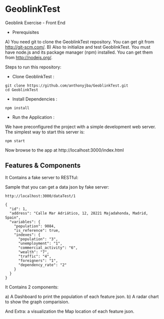# GeoblinkTest
Geoblink Exercise - Front End

* Prerequisites

A) You need git to clone the GeoblinkTest repository. You can get git from http://git-scm.com/.
B) Also to initialize and test GeoblinkTest. You must have node.js and its package manager (npm) installed. You can get them from http://nodejs.org/.

Steps to run this repository:

* Clone GeoblinkTest :

```
git clone https://github.com/anthonyjba/GeoblinkTest.git
cd GeoblinkTest
```

* Install Dependencies :

```
npm install
```

* Run the Application :

We have preconfigured the project with a simple development web server. The simplest way to start this server is:

```
npm start
```

Now browse to the app at http://localhost:3000/index.html


## Features & Components

It Contains a fake server to RESTful:

Sample that you can get a data json by fake server:

```
http://localhost:3000/dataTest/1

{
  "id": 1,
  "address": "Calle Mar Adriático, 12, 28221 Majadahonda, Madrid, Spain",
  "variables": {
    "population": 9084,
    "is_reference": true,
    "indexes": {
      "population": "3",
      "unemployment": "1",
      "commercial_activity": "6",
      "wealth": "7",
      "traffic": "4",
      "foreigners": "1",
      "dependency_rate": "2"
    }
  }
}
```
It Contains 2 components:

a) A Dashboard to print the population of each feature json.
b) A radar chart to show the graph comparision. 

And Extra: a visualization the Map location of each feature json.